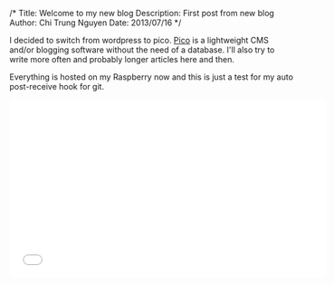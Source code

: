 /*
Title: Welcome to my new blog
Description: First post from new blog
Author: Chi Trung Nguyen
Date: 2013/07/16
*/

I decided to switch from wordpress to pico. <a href="test">Pico</a> is a lightweight CMS and/or blogging software without the need of a database.
I'll also try to write more often and probably longer articles here and then.

Everything is hosted on my Raspberry now and this is just a test for my auto post-receive hook for git.

<iframe width="560" height="315" src="//www.youtube.com/embed/D36JUfE1oYk" frameborder="0" allowfullscreen></iframe>


